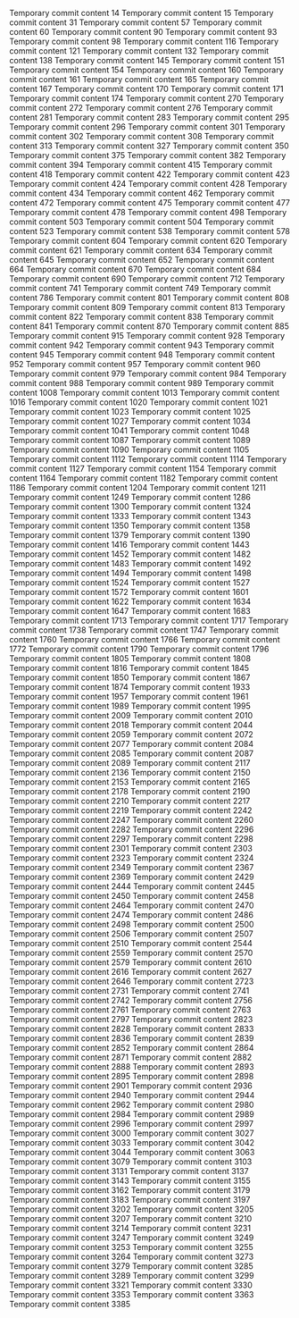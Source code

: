 Temporary commit content 14
Temporary commit content 15
Temporary commit content 31
Temporary commit content 57
Temporary commit content 60
Temporary commit content 90
Temporary commit content 93
Temporary commit content 98
Temporary commit content 116
Temporary commit content 121
Temporary commit content 132
Temporary commit content 138
Temporary commit content 145
Temporary commit content 151
Temporary commit content 154
Temporary commit content 160
Temporary commit content 161
Temporary commit content 165
Temporary commit content 167
Temporary commit content 170
Temporary commit content 171
Temporary commit content 174
Temporary commit content 270
Temporary commit content 272
Temporary commit content 276
Temporary commit content 281
Temporary commit content 283
Temporary commit content 295
Temporary commit content 296
Temporary commit content 301
Temporary commit content 302
Temporary commit content 308
Temporary commit content 313
Temporary commit content 327
Temporary commit content 350
Temporary commit content 375
Temporary commit content 382
Temporary commit content 394
Temporary commit content 415
Temporary commit content 418
Temporary commit content 422
Temporary commit content 423
Temporary commit content 424
Temporary commit content 428
Temporary commit content 434
Temporary commit content 462
Temporary commit content 472
Temporary commit content 475
Temporary commit content 477
Temporary commit content 478
Temporary commit content 498
Temporary commit content 503
Temporary commit content 504
Temporary commit content 523
Temporary commit content 538
Temporary commit content 578
Temporary commit content 604
Temporary commit content 620
Temporary commit content 621
Temporary commit content 634
Temporary commit content 645
Temporary commit content 652
Temporary commit content 664
Temporary commit content 670
Temporary commit content 684
Temporary commit content 690
Temporary commit content 712
Temporary commit content 741
Temporary commit content 749
Temporary commit content 786
Temporary commit content 801
Temporary commit content 808
Temporary commit content 809
Temporary commit content 813
Temporary commit content 822
Temporary commit content 838
Temporary commit content 841
Temporary commit content 870
Temporary commit content 885
Temporary commit content 915
Temporary commit content 928
Temporary commit content 942
Temporary commit content 943
Temporary commit content 945
Temporary commit content 948
Temporary commit content 952
Temporary commit content 957
Temporary commit content 960
Temporary commit content 979
Temporary commit content 984
Temporary commit content 988
Temporary commit content 989
Temporary commit content 1008
Temporary commit content 1013
Temporary commit content 1016
Temporary commit content 1020
Temporary commit content 1021
Temporary commit content 1023
Temporary commit content 1025
Temporary commit content 1027
Temporary commit content 1034
Temporary commit content 1041
Temporary commit content 1048
Temporary commit content 1087
Temporary commit content 1089
Temporary commit content 1090
Temporary commit content 1105
Temporary commit content 1112
Temporary commit content 1114
Temporary commit content 1127
Temporary commit content 1154
Temporary commit content 1164
Temporary commit content 1182
Temporary commit content 1186
Temporary commit content 1204
Temporary commit content 1211
Temporary commit content 1249
Temporary commit content 1286
Temporary commit content 1300
Temporary commit content 1324
Temporary commit content 1333
Temporary commit content 1343
Temporary commit content 1350
Temporary commit content 1358
Temporary commit content 1379
Temporary commit content 1390
Temporary commit content 1416
Temporary commit content 1443
Temporary commit content 1452
Temporary commit content 1482
Temporary commit content 1483
Temporary commit content 1492
Temporary commit content 1494
Temporary commit content 1498
Temporary commit content 1524
Temporary commit content 1527
Temporary commit content 1572
Temporary commit content 1601
Temporary commit content 1622
Temporary commit content 1634
Temporary commit content 1647
Temporary commit content 1683
Temporary commit content 1713
Temporary commit content 1717
Temporary commit content 1738
Temporary commit content 1747
Temporary commit content 1760
Temporary commit content 1766
Temporary commit content 1772
Temporary commit content 1790
Temporary commit content 1796
Temporary commit content 1805
Temporary commit content 1808
Temporary commit content 1816
Temporary commit content 1845
Temporary commit content 1850
Temporary commit content 1867
Temporary commit content 1874
Temporary commit content 1933
Temporary commit content 1957
Temporary commit content 1961
Temporary commit content 1989
Temporary commit content 1995
Temporary commit content 2009
Temporary commit content 2010
Temporary commit content 2018
Temporary commit content 2044
Temporary commit content 2059
Temporary commit content 2072
Temporary commit content 2077
Temporary commit content 2084
Temporary commit content 2085
Temporary commit content 2087
Temporary commit content 2089
Temporary commit content 2117
Temporary commit content 2136
Temporary commit content 2150
Temporary commit content 2153
Temporary commit content 2165
Temporary commit content 2178
Temporary commit content 2190
Temporary commit content 2210
Temporary commit content 2217
Temporary commit content 2219
Temporary commit content 2242
Temporary commit content 2247
Temporary commit content 2260
Temporary commit content 2282
Temporary commit content 2296
Temporary commit content 2297
Temporary commit content 2298
Temporary commit content 2301
Temporary commit content 2303
Temporary commit content 2323
Temporary commit content 2324
Temporary commit content 2349
Temporary commit content 2367
Temporary commit content 2369
Temporary commit content 2429
Temporary commit content 2444
Temporary commit content 2445
Temporary commit content 2450
Temporary commit content 2458
Temporary commit content 2464
Temporary commit content 2470
Temporary commit content 2474
Temporary commit content 2486
Temporary commit content 2498
Temporary commit content 2500
Temporary commit content 2506
Temporary commit content 2507
Temporary commit content 2510
Temporary commit content 2544
Temporary commit content 2559
Temporary commit content 2570
Temporary commit content 2579
Temporary commit content 2610
Temporary commit content 2616
Temporary commit content 2627
Temporary commit content 2646
Temporary commit content 2723
Temporary commit content 2731
Temporary commit content 2741
Temporary commit content 2742
Temporary commit content 2756
Temporary commit content 2761
Temporary commit content 2763
Temporary commit content 2797
Temporary commit content 2823
Temporary commit content 2828
Temporary commit content 2833
Temporary commit content 2836
Temporary commit content 2839
Temporary commit content 2852
Temporary commit content 2864
Temporary commit content 2871
Temporary commit content 2882
Temporary commit content 2888
Temporary commit content 2893
Temporary commit content 2895
Temporary commit content 2898
Temporary commit content 2901
Temporary commit content 2936
Temporary commit content 2940
Temporary commit content 2944
Temporary commit content 2962
Temporary commit content 2980
Temporary commit content 2984
Temporary commit content 2989
Temporary commit content 2996
Temporary commit content 2997
Temporary commit content 3000
Temporary commit content 3027
Temporary commit content 3033
Temporary commit content 3042
Temporary commit content 3044
Temporary commit content 3063
Temporary commit content 3079
Temporary commit content 3103
Temporary commit content 3131
Temporary commit content 3137
Temporary commit content 3143
Temporary commit content 3155
Temporary commit content 3162
Temporary commit content 3179
Temporary commit content 3183
Temporary commit content 3197
Temporary commit content 3202
Temporary commit content 3205
Temporary commit content 3207
Temporary commit content 3210
Temporary commit content 3214
Temporary commit content 3231
Temporary commit content 3247
Temporary commit content 3249
Temporary commit content 3253
Temporary commit content 3255
Temporary commit content 3264
Temporary commit content 3273
Temporary commit content 3279
Temporary commit content 3285
Temporary commit content 3289
Temporary commit content 3299
Temporary commit content 3321
Temporary commit content 3330
Temporary commit content 3353
Temporary commit content 3363
Temporary commit content 3385
